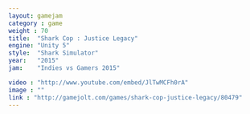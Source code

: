 ```yaml
---
layout: gamejam
category : game
weight : 70
title:  "Shark Cop : Justice Legacy"
engine: "Unity 5"
style:  "Shark Simulator"
year:   "2015"
jam:    "Indies vs Gamers 2015"

video : "http://www.youtube.com/embed/JlTwMCFh0rA"
image : ""
link : "http://gamejolt.com/games/shark-cop-justice-legacy/80479"
---
```

